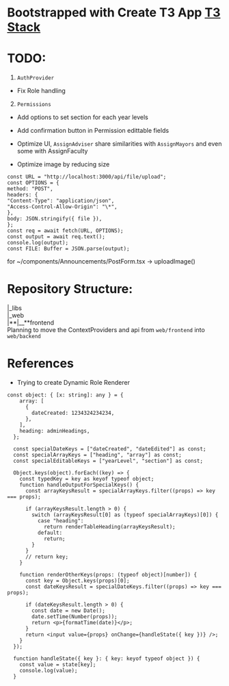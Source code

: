 # Bootstrapped with Create T3 App [T3 Stack](https://create.t3.gg/)

# **TODO:**

1. `AuthProvider`

- Fix Role handling

2. `Permissions`

- Add options to set section for each year levels
- Add confirmation button in Permission edittable fields
- Optimize UI, `AssignAdviser` share similarities with `AssignMayors` and even some with AssignFaculty

- Optimize image by reducing size

```
const URL = "http://localhost:3000/api/file/upload";
const OPTIONS = {
method: "POST",
headers: {
"Content-Type": "application/json",
"Access-Control-Allow-Origin": "\*",
},
body: JSON.stringify({ file }),
};
const req = await fetch(URL, OPTIONS);
const output = await req.text();
console.log(output);
const FILE: Buffer = JSON.parse(output);
```

for ~/components/Announcements/PostForm.tsx -> uploadImage()

# Repository Structure:

|\_libs<br>
|\_web<br>
|**|\_\_**frontend<br>
Planning to move the ContextProviders and api from `web/frontend` into `web/backend`

# References

- Trying to create Dynamic Role Renderer

```
const object: { [x: string]: any } = {
    array: [
      {
        dateCreated: 1234324234234,
      },
    ],
    heading: adminHeadings,
  };

  const specialDateKeys = ["dateCreated", "dateEdited"] as const;
  const specialArrayKeys = ["heading", "array"] as const;
  const specialEditableKeys = ["yearLevel", "section"] as const;

  Object.keys(object).forEach((key) => {
    const typedKey = key as keyof typeof object;
    function handleOutputForSpecialKeys() {
      const arrayKeysResult = specialArrayKeys.filter((props) => key === props);

      if (arrayKeysResult.length > 0) {
        switch (arrayKeysResult[0] as (typeof specialArrayKeys)[0]) {
          case "heading":
            return renderTableHeading(arrayKeysResult);
          default:
            return;
        }
      }
      // return key;
    }

    function renderOtherKeys(props: (typeof object)[number]) {
      const key = Object.keys(props)[0];
      const dateKeysResult = specialDateKeys.filter((props) => key === props);

      if (dateKeysResult.length > 0) {
        const date = new Date();
        date.setTime(Number(props));
        return <p>{formatTime(date)}</p>;
      }
      return <input value={props} onChange={handleState({ key })} />;
    }
  });

  function handleState({ key }: { key: keyof typeof object }) {
    const value = state[key];
    console.log(value);
  }
```

